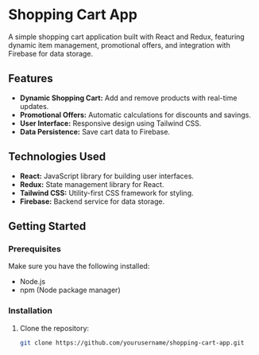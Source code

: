 # Shopping Cart App

A simple shopping cart application built with React and Redux, featuring dynamic item management, promotional offers, and integration with Firebase for data storage.

## Features

- **Dynamic Shopping Cart:** Add and remove products with real-time updates.
- **Promotional Offers:** Automatic calculations for discounts and savings.
- **User Interface:** Responsive design using Tailwind CSS.
- **Data Persistence:** Save cart data to Firebase.

## Technologies Used

- **React:** JavaScript library for building user interfaces.
- **Redux:** State management library for React.
- **Tailwind CSS:** Utility-first CSS framework for styling.
- **Firebase:** Backend service for data storage.

## Getting Started

### Prerequisites

Make sure you have the following installed:

- Node.js
- npm (Node package manager)

### Installation

1. Clone the repository:
   ```bash
   git clone https://github.com/yourusername/shopping-cart-app.git
